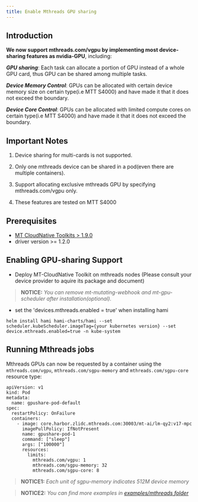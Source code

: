 ```yaml
---
title: Enable Mthreads GPU sharing
---
```


## Introduction

**We now support mthreads.com/vgpu by implementing most device-sharing features as nvidia-GPU**, including:

***GPU sharing***: Each task can allocate a portion of GPU instead of a whole GPU card, thus GPU can be shared among multiple tasks.

***Device Memory Control***: GPUs can be allocated with certain device memory size on certain type(i.e MTT S4000) and have made it that it does not exceed the boundary.

***Device Core Control***: GPUs can be allocated with limited compute cores on certain type(i.e MTT S4000) and have made it that it does not exceed the boundary.

## Important Notes

1. Device sharing for multi-cards is not supported.

2. Only one mthreads device can be shared in a pod(even there are multiple containers).

3. Support allocating exclusive mthreads GPU by specifying mthreads.com/vgpu only.

4. These features are tested on MTT S4000

## Prerequisites

* [MT CloudNative Toolkits > 1.9.0](https://docs.mthreads.com/cloud-native/cloud-native-doc-online/)
* driver version >= 1.2.0

## Enabling GPU-sharing Support

* Deploy MT-CloudNative Toolkit on mthreads nodes (Please consult your device provider to aquire its package and document)

> **NOTICE:** *You can remove mt-mutating-webhook and mt-gpu-scheduler after installation(optional).*

* set the 'devices.mthreads.enabled = true' when installing hami

```
helm install hami hami-charts/hami --set scheduler.kubeScheduler.imageTag={your kubernetes version} --set device.mthreads.enabled=true -n kube-system
```

## Running Mthreads jobs

Mthreads GPUs can now be requested by a container
using the `mthreads.com/vgpu`, `mthreads.com/sgpu-memory` and `mthreads.com/sgpu-core`  resource type:

```
apiVersion: v1
kind: Pod
metadata:
  name: gpushare-pod-default
spec:
  restartPolicy: OnFailure
  containers:
    - image: core.harbor.zlidc.mthreads.com:30003/mt-ai/lm-qy2:v17-mpc 
      imagePullPolicy: IfNotPresent
      name: gpushare-pod-1
      command: ["sleep"]
      args: ["100000"]
      resources:
        limits:
          mthreads.com/vgpu: 1
          mthreads.com/sgpu-memory: 32
          mthreads.com/sgpu-core: 8
```

> **NOTICE1:** *Each unit of sgpu-memory indicates 512M device memory*

> **NOTICE2:** *You can find more examples in [examples/mthreads folder](../examples/mthreads/)*

    